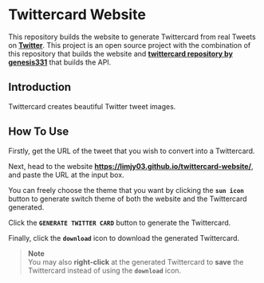 # Twittercard Website

This repository builds the website to generate Twittercard from real Tweets on [**Twitter**](https://twitter.com/). This project is an open source project with the combination of this repository that builds the website and [**twittercard repository by genesis331**](https://github.com/genesis331/twittercard) that builds the API.

## Introduction

Twittercard creates beautiful Twitter tweet images.

## How To Use

Firstly, get the URL of the tweet that you wish to convert into a Twittercard.

Next, head to the website **https://limjy03.github.io/twittercard-website/**, and paste the URL at the input box.

You can freely choose the theme that you want by clicking the **`sun icon`** button to generate switch theme of both the website and the Twittercard generated.

Click the **`GENERATE TWITTER CARD`** button to generate the Twittercard.

Finally, click the **`download`** icon to download the generated Twittercard.

> **Note**
> <br>You may also **right-click** at the generated Twittercard to **save** the Twittercard instead of using the **`download`** icon.